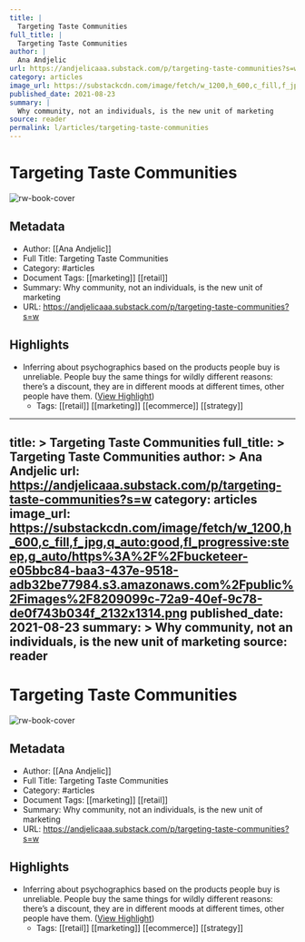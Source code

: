 ```yaml
---
title: |
  Targeting Taste Communities
full_title: |
  Targeting Taste Communities
author: |
  Ana Andjelic
url: https://andjelicaaa.substack.com/p/targeting-taste-communities?s=w
category: articles
image_url: https://substackcdn.com/image/fetch/w_1200,h_600,c_fill,f_jpg,q_auto:good,fl_progressive:steep,g_auto/https%3A%2F%2Fbucketeer-e05bbc84-baa3-437e-9518-adb32be77984.s3.amazonaws.com%2Fpublic%2Fimages%2F8209099c-72a9-40ef-9c78-de0f743b034f_2132x1314.png
published_date: 2021-08-23
summary: |
  Why community, not an individuals, is the new unit of marketing
source: reader
permalink: l/articles/targeting-taste-communities
---
```

# Targeting Taste Communities

![rw-book-cover](https://substackcdn.com/image/fetch/w_1200,h_600,c_fill,f_jpg,q_auto:good,fl_progressive:steep,g_auto/https%3A%2F%2Fbucketeer-e05bbc84-baa3-437e-9518-adb32be77984.s3.amazonaws.com%2Fpublic%2Fimages%2F8209099c-72a9-40ef-9c78-de0f743b034f_2132x1314.png)

## Metadata
- Author: [[Ana Andjelic]]
- Full Title: Targeting Taste Communities
- Category: #articles
- Document Tags: [[marketing]] [[retail]] 
- Summary: Why community, not an individuals, is the new unit of marketing
- URL: https://andjelicaaa.substack.com/p/targeting-taste-communities?s=w

## Highlights
- Inferring about psychographics based on the products people buy is unreliable. People buy the same things for wildly different reasons: there’s a discount, they are in different moods at different times, other people have them. ([View Highlight](https://read.readwise.io/read/01h3vfjb3thxqagq00myq9srze))
    - Tags: [[retail]] [[marketing]] [[ecommerce]] [[strategy]] 


---
title: >
  Targeting Taste Communities
full_title: >
  Targeting Taste Communities
author: >
  Ana Andjelic
url: https://andjelicaaa.substack.com/p/targeting-taste-communities?s=w
category: articles
image_url: https://substackcdn.com/image/fetch/w_1200,h_600,c_fill,f_jpg,q_auto:good,fl_progressive:steep,g_auto/https%3A%2F%2Fbucketeer-e05bbc84-baa3-437e-9518-adb32be77984.s3.amazonaws.com%2Fpublic%2Fimages%2F8209099c-72a9-40ef-9c78-de0f743b034f_2132x1314.png
published_date: 2021-08-23
summary: >
  Why community, not an individuals, is the new unit of marketing
source: reader
---
# Targeting Taste Communities

![rw-book-cover](https://substackcdn.com/image/fetch/w_1200,h_600,c_fill,f_jpg,q_auto:good,fl_progressive:steep,g_auto/https%3A%2F%2Fbucketeer-e05bbc84-baa3-437e-9518-adb32be77984.s3.amazonaws.com%2Fpublic%2Fimages%2F8209099c-72a9-40ef-9c78-de0f743b034f_2132x1314.png)

## Metadata
- Author: [[Ana Andjelic]]
- Full Title: Targeting Taste Communities
- Category: #articles
- Document Tags: [[marketing]] [[retail]] 
- Summary: Why community, not an individuals, is the new unit of marketing
- URL: https://andjelicaaa.substack.com/p/targeting-taste-communities?s=w

## Highlights
- Inferring about psychographics based on the products people buy is unreliable. People buy the same things for wildly different reasons: there’s a discount, they are in different moods at different times, other people have them. ([View Highlight](https://read.readwise.io/read/01h3vfjb3thxqagq00myq9srze))
    - Tags: [[retail]] [[marketing]] [[ecommerce]] [[strategy]] 


